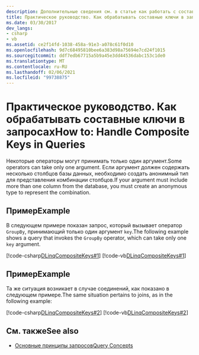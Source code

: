 ```yaml
---
description: Дополнительные сведения см. в статье как работать с составными ключами в запросах.
title: Практическое руководство. Как обрабатывать составные ключи в запросах
ms.date: 03/30/2017
dev_langs:
- csharp
- vb
ms.assetid: ce2f14fd-1038-458a-91e3-a078c61f0d10
ms.openlocfilehash: 9d7c68495810bee6a383d98a75694e7cd24f1015
ms.sourcegitcommit: ddf7edb67715a5b9a45e3dd44536dabc153c1de0
ms.translationtype: MT
ms.contentlocale: ru-RU
ms.lasthandoff: 02/06/2021
ms.locfileid: "99738875"
---
```

# <a name="how-to-handle-composite-keys-in-queries"></a><span data-ttu-id="f97a1-103">Практическое руководство. Как обрабатывать составные ключи в запросах</span><span class="sxs-lookup"><span data-stu-id="f97a1-103">How to: Handle Composite Keys in Queries</span></span>

<span data-ttu-id="f97a1-104">Некоторые операторы могут принимать только один аргумент.</span><span class="sxs-lookup"><span data-stu-id="f97a1-104">Some operators can take only one argument.</span></span> <span data-ttu-id="f97a1-105">Если аргумент должен содержать несколько столбцов базы данных, необходимо создать анонимный тип для представления комбинации столбцов.</span><span class="sxs-lookup"><span data-stu-id="f97a1-105">If your argument must include more than one column from the database, you must create an anonymous type to represent the combination.</span></span>  
  
## <a name="example"></a><span data-ttu-id="f97a1-106">Пример</span><span class="sxs-lookup"><span data-stu-id="f97a1-106">Example</span></span>  

 <span data-ttu-id="f97a1-107">В следующем примере показан запрос, который вызывает оператор `GroupBy`, принимающий только один аргумент `key`.</span><span class="sxs-lookup"><span data-stu-id="f97a1-107">The following example shows a query that invokes the `GroupBy` operator, which can take only one `key` argument.</span></span>  
  
 [!code-csharp[DLinqCompositeKeys#1](../../../../../../samples/snippets/csharp/VS_Snippets_Data/DLinqCompositeKeys/cs/Program.cs#1)]
 [!code-vb[DLinqCompositeKeys#1](../../../../../../samples/snippets/visualbasic/VS_Snippets_Data/DLinqCompositeKeys/vb/Module1.vb#1)]  
  
## <a name="example"></a><span data-ttu-id="f97a1-108">Пример</span><span class="sxs-lookup"><span data-stu-id="f97a1-108">Example</span></span>  

 <span data-ttu-id="f97a1-109">Та же ситуация возникает в случае соединений, как показано в следующем примере.</span><span class="sxs-lookup"><span data-stu-id="f97a1-109">The same situation pertains to joins, as in the following example:</span></span>  
  
 [!code-csharp[DLinqCompositeKeys#2](../../../../../../samples/snippets/csharp/VS_Snippets_Data/DLinqCompositeKeys/cs/Program.cs#2)]
 [!code-vb[DLinqCompositeKeys#2](../../../../../../samples/snippets/visualbasic/VS_Snippets_Data/DLinqCompositeKeys/vb/Module1.vb#2)]  
  
## <a name="see-also"></a><span data-ttu-id="f97a1-110">См. также</span><span class="sxs-lookup"><span data-stu-id="f97a1-110">See also</span></span>

- [<span data-ttu-id="f97a1-111">Основные принципы запросов</span><span class="sxs-lookup"><span data-stu-id="f97a1-111">Query Concepts</span></span>](query-concepts.md)

